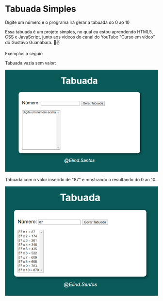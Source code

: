 # Tabuada Simples
 Digite um número e o programa irá gerar a tabuada do 0 ao 10

 Essa tabuada é um projeto simples, no qual eu estou aprendendo HTML5, CSS e JavaScript, junto aos vídeos do canal do YouTube "Curso em vídeo" do Gustavo Guanabara. 🫡​✌️

 Exemplos a seguir: 

 Tabuada vazia sem valor:

![alt text](tabuada-zero-1.png)

Tabuada com o valor inserido de "87" e mostrando o resultando do 0 ao 10:

![alt text](tabuada-img-acao-1.png)